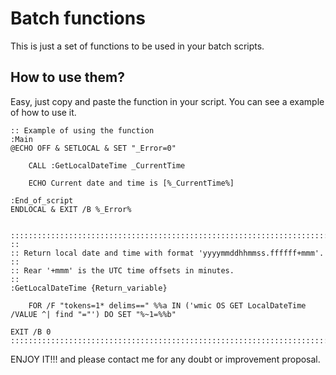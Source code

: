 # Batch functions
This is just a set of functions to be used in your batch scripts.

## How to use them?

Easy, just copy and paste the function in your script. You can see a example of how to use it.

```batch
:: Example of using the function
:Main
@ECHO OFF & SETLOCAL & SET "_Error=0"

	CALL :GetLocalDateTime _CurrentTime

	ECHO Current date and time is [%_CurrentTime%]

:End_of_script
ENDLOCAL & EXIT /B %_Error%


:::::::::::::::::::::::::::::::::::::::::::::::::::::::::::::::::::::::::::::::
::
:: Return local date and time with format 'yyyymmddhhmmss.ffffff+mmm'.
::
:: Rear '+mmm' is the UTC time offsets in minutes.
::
:GetLocalDateTime {Return_variable}

	FOR /F "tokens=1* delims==" %%a IN ('wmic OS GET LocalDateTime /VALUE ^| find "="') DO SET "%~1=%%b"

EXIT /B 0
:::::::::::::::::::::::::::::::::::::::::::::::::::::::::::::::::::::::::::::::
```

ENJOY IT!!! and please contact me for any doubt or improvement proposal.
